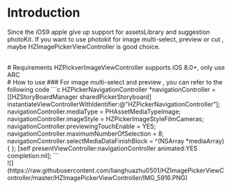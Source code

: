 # Introduction
Since the iOS9 apple give up support for assetsLibrary and suggestion photoKit. If you want to use photokit for image  multi-select, preview or cut , maybe HZImagePickerViewController is good choice.
 
 <br/>
# Requirements
HZPickverImageViewController supports iOS 8.0+, only use ARC

<br/>
# How to use
### For image multi-select and preview , you can refer to the following code 
```c
HZPickerNavigationController *navigationController = [[HZStoryBoardManager sharedPickerStoryboard] instantiateViewControllerWithIdentifier:@"HZPickerNavigationController"];
navigationController.mediaType = PHAssetMediaTypeImage;
navigationController.imageStyle = HZPickerImageStyleFilmCameras;
navigationController.previewingTouchEnable = YES;
navigationController.maximumNumberOfSelection = 8;
navigationController.selectMediaDataFinishBlock = ^(NSArray *mediaArray){
};
[self presentViewController:navigationController animated:YES completion:nil];
```

 <br/>
![](https://raw.githubusercontent.com/lianghuazhu0501/HZImagePickerViewController/master/HZImagePickerViewController/IMG_5916.PNG)


